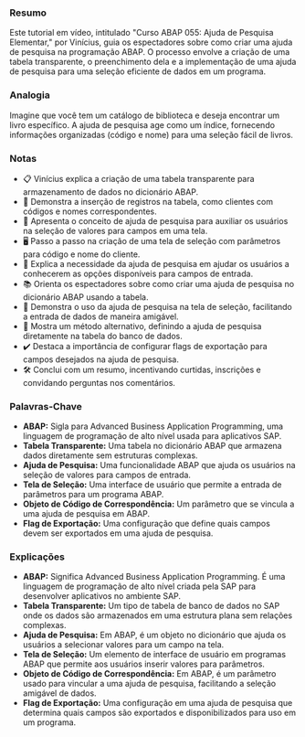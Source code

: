 ### Resumo
Este tutorial em vídeo, intitulado "Curso ABAP 055: Ajuda de Pesquisa Elementar," por Vinícius, guia os espectadores sobre como criar uma ajuda de pesquisa na programação ABAP. O processo envolve a criação de uma tabela transparente, o preenchimento dela e a implementação de uma ajuda de pesquisa para uma seleção eficiente de dados em um programa.

### Analogia
Imagine que você tem um catálogo de biblioteca e deseja encontrar um livro específico. A ajuda de pesquisa age como um índice, fornecendo informações organizadas (código e nome) para uma seleção fácil de livros.

### Notas

- 📋 Vinícius explica a criação de uma tabela transparente para armazenamento de dados no dicionário ABAP.
- 🔄 Demonstra a inserção de registros na tabela, como clientes com códigos e nomes correspondentes.
- 🧩 Apresenta o conceito de ajuda de pesquisa para auxiliar os usuários na seleção de valores para campos em uma tela.
- 🖥️ Passo a passo na criação de uma tela de seleção com parâmetros para código e nome do cliente.
- 🤝 Explica a necessidade da ajuda de pesquisa em ajudar os usuários a conhecerem as opções disponíveis para campos de entrada.
- 📚 Orienta os espectadores sobre como criar uma ajuda de pesquisa no dicionário ABAP usando a tabela.
- 🔄 Demonstra o uso da ajuda de pesquisa na tela de seleção, facilitando a entrada de dados de maneira amigável.
- 🔄 Mostra um método alternativo, definindo a ajuda de pesquisa diretamente na tabela do banco de dados.
- ✔️ Destaca a importância de configurar flags de exportação para campos desejados na ajuda de pesquisa.
- 🛠️ Conclui com um resumo, incentivando curtidas, inscrições e convidando perguntas nos comentários.

### Palavras-Chave

- **ABAP:** Sigla para Advanced Business Application Programming, uma linguagem de programação de alto nível usada para aplicativos SAP.
- **Tabela Transparente:** Uma tabela no dicionário ABAP que armazena dados diretamente sem estruturas complexas.
- **Ajuda de Pesquisa:** Uma funcionalidade ABAP que ajuda os usuários na seleção de valores para campos de entrada.
- **Tela de Seleção:** Uma interface de usuário que permite a entrada de parâmetros para um programa ABAP.
- **Objeto de Código de Correspondência:** Um parâmetro que se vincula a uma ajuda de pesquisa em ABAP.
- **Flag de Exportação:** Uma configuração que define quais campos devem ser exportados em uma ajuda de pesquisa.

### Explicações

- **ABAP:** Significa Advanced Business Application Programming. É uma linguagem de programação de alto nível criada pela SAP para desenvolver aplicativos no ambiente SAP.
- **Tabela Transparente:** Um tipo de tabela de banco de dados no SAP onde os dados são armazenados em uma estrutura plana sem relações complexas.
- **Ajuda de Pesquisa:** Em ABAP, é um objeto no dicionário que ajuda os usuários a selecionar valores para um campo na tela.
- **Tela de Seleção:** Um elemento de interface de usuário em programas ABAP que permite aos usuários inserir valores para parâmetros.
- **Objeto de Código de Correspondência:** Em ABAP, é um parâmetro usado para vincular a uma ajuda de pesquisa, facilitando a seleção amigável de dados.
- **Flag de Exportação:** Uma configuração em uma ajuda de pesquisa que determina quais campos são exportados e disponibilizados para uso em um programa.
